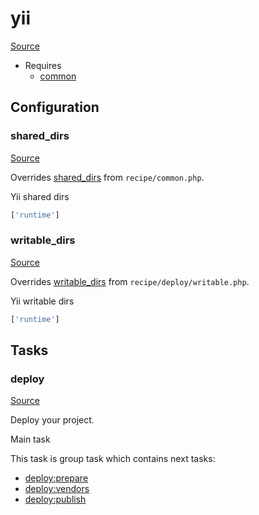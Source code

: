 <!-- DO NOT EDIT THIS FILE! -->
<!-- Instead edit recipe/yii.php -->
<!-- Then run bin/docgen -->

# yii

[Source](/recipe/yii.php)



* Requires
  * [common](/docs/recipe/common.md)

## Configuration
### shared_dirs
[Source](https://github.com/deployphp/deployer/blob/master/recipe/yii.php#L9)

Overrides [shared_dirs](/docs/recipe/common.md#shared_dirs) from `recipe/common.php`.

Yii shared dirs

```php title="Default value"
['runtime']
```


### writable_dirs
[Source](https://github.com/deployphp/deployer/blob/master/recipe/yii.php#L12)

Overrides [writable_dirs](/docs/recipe/deploy/writable.md#writable_dirs) from `recipe/deploy/writable.php`.

Yii writable dirs

```php title="Default value"
['runtime']
```



## Tasks

### deploy
[Source](https://github.com/deployphp/deployer/blob/master/recipe/yii.php#L18)

Deploy your project.

Main task


This task is group task which contains next tasks:
* [deploy:prepare](/docs/recipe/common.md#deployprepare)
* [deploy:vendors](/docs/recipe/deploy/vendors.md#deployvendors)
* [deploy:publish](/docs/recipe/common.md#deploypublish)


